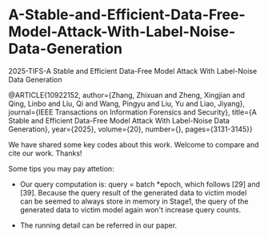 # A-Stable-and-Efficient-Data-Free-Model-Attack-With-Label-Noise-Data-Generation
2025-TIFS-A Stable and Efficient Data-Free Model Attack With Label-Noise Data Generation

@ARTICLE{10922152,
  author={Zhang, Zhixuan and Zheng, Xingjian and Qing, Linbo and Liu, Qi and Wang, Pingyu and Liu, Yu and Liao, Jiyang},
  journal={IEEE Transactions on Information Forensics and Security}, 
  title={A Stable and Efficient Data-Free Model Attack With Label-Noise Data Generation}, 
  year={2025},
  volume={20},
  number={},
  pages={3131-3145}}

We have shared some key codes about this work. 
Welcome to compare and cite our work. Thanks!

Some tips you may pay attetion:
* Our query computation is: query = batch *epoch, which follows [29] and [39]. Because the query result of the generated data to victim model can be seemed to always store in memory in Stage1, the query of the generated data to victim model again won't increase query counts.  

* The running detail can be referred in our paper.
